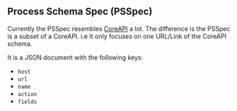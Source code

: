 Process Schema Spec (PSSpec)
------

Currently the PSSpec resembles [CoreAPI] a lot.
The difference is the PSSpec is a subset of a CoreAPI.
i.e It only focuses on one URL/Link of the CoreAPI schema.

It is a JSON document with the following keys:

 - `host`
 - `url`
 - `name`
 - `action`
 - `fields`


[CoreAPI]: http://www.coreapi.org/
